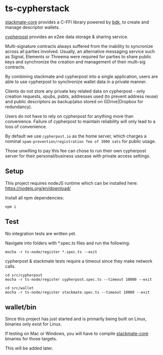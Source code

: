# ts-cypherstack

[stackmate-core](https://github.com/i5hi/stackmate-core) provides a C-FFI library powered by [bdk](https://github.com/bitcoindevkit/bdk), to create and manage descriptor wallets. 

[cypherpost](https://github.com/i5hi/cypherpost) provides an e2ee data storage & sharing service.

Multi-signature contracts always suffered from the inability to syncronize across all parties involved. Usually, an alternative messaging service such as Signal, Elements or Threema were required for parties to share public keys and synchronize the creation and management of their multi-sig contracts. 

By combining stackmate and cypherpost into a single application, users are able to use cypherpost to synchronize wallet data in a private manner.

Clients do not store any private key related data on cypherpost - only creation requests, xpubs, psbts, addresses used (to prevent address reuse) and public descriptors as backup(also stored on GDrive|Dropbox for redundancy).

Users do not have to rely on cypherpost for anything more than convenience. Failure of cypherpost to maintain reliability will only lead to a loss of convenience. 

By default we use `cypherpost.io` as the home server, which charges a nominal `spam-prevention/registration fee of 3000 sats` for public usage.

Those unwilling to pay this fee can chose to run their own cypherpost server for their personal/business usecase with private access settings.

## Setup

This project requires nodeJS runtime which can be installed here: https://nodejs.org/en/download/

Install all npm dependencies:

```
npm i
```

## Test

No integration tests are written yet. 

Navigate into folders with *.spec.ts files and run the following:

```
mocha -r ts-node/register *.spec.ts --exit
```

cypherpost & stackmate tests require a timeout since they make network calls.

```
cd src/cypherpost
mocha -r ts-node/register cypherpost.spec.ts --timeout 10000 --exit
```

```
cd src/wallet
mocha -r ts-node/register stackmate.spec.ts --timeout 10000 --exit
```
## wallet/bin

Since this project has just started and is primarily being built on Linux, binaries only exist for Linux. 

If testing on Mac or Windows, you will have to compile [stackmate-core](https://github.com/i5hi/stackmate-core) binaries for those targets.  

This will be added later.

